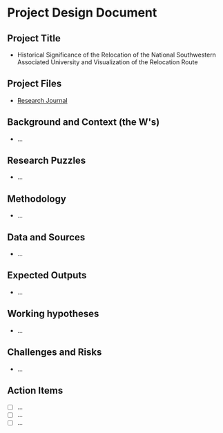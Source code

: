 # Project Design Document

## Project Title

- Historical Significance of the Relocation of the National Southwestern Associated University and Visualization of the Relocation Route

## Project Files

- [Research Journal](../journal/research_journal.md)

## Background and Context (the W's)

- ...

## Research Puzzles

- ...

## Methodology

- ...

## Data and Sources

- ...

## Expected Outputs

- ...

## Working hypotheses

- ...

## Challenges and Risks

- ...

## Action Items

- [ ] ...
- [ ] ...
- [ ] ...
